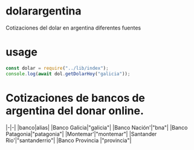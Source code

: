 # dolarargentina
Cotizaciones del dolar en argentina diferentes fuentes

# usage
```javascript
const dolar = require("../lib/index");
console.log(await dol.getDolarHoy("galicia"));
```
# Cotizaciones de bancos de argentina del donar online.
|-|-|
|banco|alias|
|Banco Galicia|"galicia"|
|Banco Nación'|"bna"|
|Banco Patagonia|"patagonia"|
|Montemar'|"montemar"|
|Santander Rio'|"santanderrio"|
|Banco Provincia |"provincia"|
